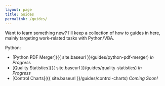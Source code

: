 ```yaml
---
layout: page
title: Guides
permalink: /guides/
---
```


Want to learn something new? I'll keep a collection of how to guides in here, mainly targeting work-related tasks with Python/VBA.

Python:
* [Python PDF Merger]({{ site.baseurl }}/guides/python-pdf-merger) *In Progress*
* [Quality Statistics]({{ site.baseurl }}/guides/quality-statistics) *In Progress*
* [Control Charts]({{ site.baseurl }}/guides/control-charts) *Coming Soon!*
